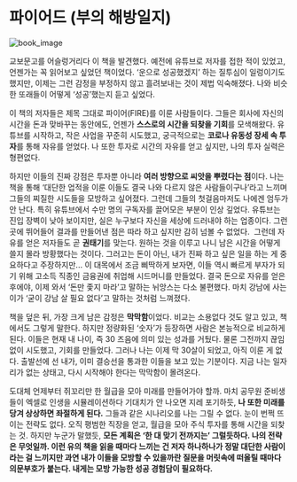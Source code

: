 ​

# 파이어드 (부의 해방일지)

![book_image](https://image.yes24.com/goods/142234889/XL)



교보문고를 어슬렁거리다 이 책을 발견했다. 예전에 유튜브로 저자를 접한 적이 있었고, 언젠가는 꼭 읽어보고 싶었던 책이었다. ‘운으로 성공했겠지’ 하는 질투심이 일렁이기도 했지만, 이제는 그런 감정을 부정하지 않고 흘려보내는 것이 제법 익숙해졌다. 나와 비슷한 또래들이 어떻게 ‘성공’했는지 듣고 싶었다.

이 책의 저자들은 제목 그대로 파이어(FIRE)를 이룬 사람들이다. 그들은 회사에 자신의 시간을 돈과 맞바꾸는 동안에도, 언젠가 **스스로의 시간을 되찾을 기회**를 모색해왔다. 유튜브를 시작하고, 작은 사업을 꾸준히 시도했고, 궁극적으로는 **코로나 유동성 장세 속 투자**를 통해 자유를 얻었다. 나 또한 투자로 시간의 자유를 얻고 싶지만, 나의 투자 실력은 형편없다.

하지만 이들의 진짜 강점은 투자뿐 아니라 **여러 방향으로 씨앗을 뿌렸다는 점**이다. 나는 책을 통해 ‘대단한 업적을 이룬 이들도 결국 나와 다르지 않은 사람들이구나’라고 느끼며 그들의 찌질한 시도들을 모방하고 싶어졌다. 그런데 그들의 첫걸음마저도 나에겐 엄두가 안 난다. 특히 유튜브에서 수만 명의 구독자를 끌어모은 부분이 인상 깊었다. 유튜브는 진입 장벽이 낮아 보이지만, 실은 누구보다 자신을 세상에 드러내야 하는 업종이다. 그런 곳에 뛰어들어 결과를 만들어낸 점은 따라 하고 싶지만 감히 넘볼 수 없었다.
​
그런데 자유를 얻은 저자들도 곧 **권태기**를 맞는다. 원하는 것을 이루고 나니 남은 시간을 어떻게 쓸지 몰라 방황했다는 것이다. 그러고는 돈이 아닌, 내가 진짜 하고 싶은 일을 하는 게 중요하다고 주장하지만... 이 대목에서 조금 삐딱하게 보자면, 이들 역시 빠르게 부자가 되기 위해 고소득 직종인 금융권에 취업해 시드머니를 만들었다. 결국 돈으로 자유를 얻은 후에야, 이제 와서 ‘돈만 좇지 마라’고 말하는 뉘앙스는 다소 불편했다. 마치 강남에 사는 이가 ‘굳이 강남 살 필요 없다’고 말하는 것처럼 느껴졌다.

책을 덮은 뒤, 가장 크게 남은 감정은 **막막함**이었다. 비교는 소용없다 것도 알고 있고, 책에서도 그렇게 말한다. 하지만 정량화된 ‘숫자’가 등장하면 사람은 본능적으로 비교하게 된다. 이들은 현재 내 나이, 즉 30 즈음에 의미 있는 성과를 거뒀다. 물론 그전까지 끊임없이 시도했고, 기회를 만들었다. 그러나 나는 이제 막 30살이 되었고, 아직 이룬 게 없다. 출발선에 선 내가, 이미 결승선을 통과한 이들을 보고 있는 기분이다. 지금 나는 일자리가 없는 상태고, 다시 시작해야 한다는 막막함이 몰려온다.

도대체 언제부터 쥐꼬리만 한 월급을 모아 미래를 만들어가야 할까. 마치 공무원 준비생들이 엑셀로 인생을 시뮬레이션하다 기대치가 안 나오면 지레 포기하듯, **나 또한 미래를 당겨 상상하면 좌절하게 된다.** 그들과 같은 시나리오를 나는 그릴 수 없다. 눈이 번쩍 뜨이는 전략도 없다. 오직 평범한 직장을 얻고, 월급을 모아 주식 투자를 통해 시간을 되찾는 것. 하지만 누군가 말했듯, **모든 계획은 ‘한 대 맞기 전까지는’ 그럴듯하다. 나의 전략은 무엇일까. 이런 유의 책을 읽을 때마다 느끼는 건 저자 하나하나가 정말 대단한 사람이라는 걸 느끼지만 과연 내가 이들을 모방할 수 있을까란 질문을 머릿속에 떠올릴 때마다 의문부호가 붙는다. 내게는 모방 가능한 성공 경험담이 필요하다.**